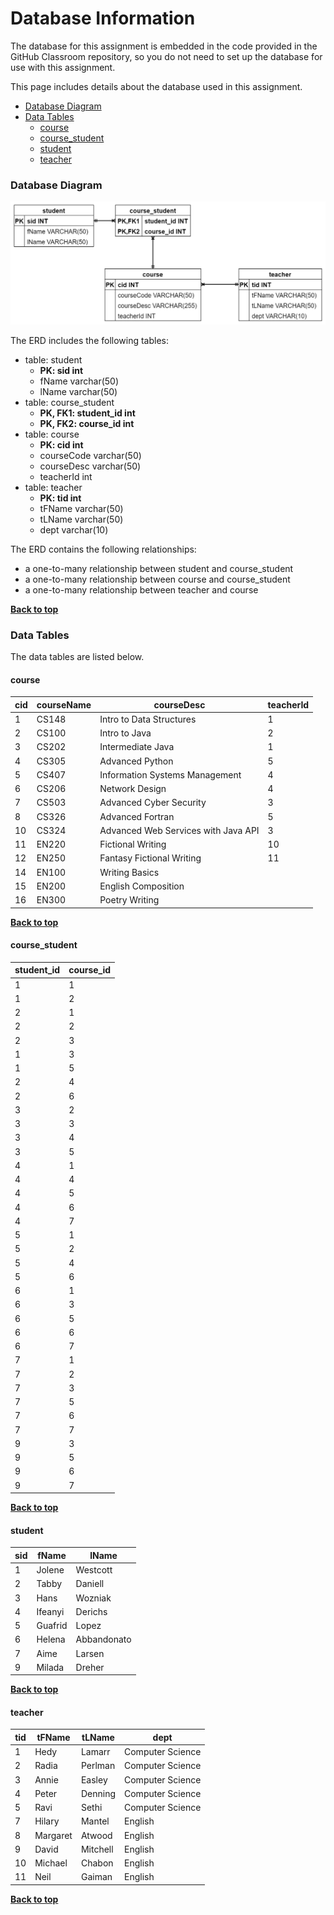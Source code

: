 # Database Information

The database for this assignment is embedded in the code provided in the GitHub Classroom repository, so you do not need to set up the database for use with this assignment. 

This page includes details about the database used in this assignment.

* [Database Diagram](#database-diagram)
* [Data Tables](#data)
  * [course](#course)
  * [course_student](#course_student)
  * [student](#student)
  * [teacher](#teacher)

### Database Diagram

![erd described as lists following the diagram](images/school-db-erd.png)

The ERD includes the following tables:

- table: student
  - **PK: sid int**
  - fName varchar(50)
  - lName varchar(50)
- table: course_student
  - **PK, FK1: student_id int**
  - **PK, FK2: course_id int**
- table: course
  - **PK: cid int**
  - courseCode varchar(50)
  - courseDesc varchar(50)
  - teacherId int
- table: teacher
  - **PK: tid int**
  - tFName varchar(50)
  - tLName varchar(50)
  - dept varchar(10)

The ERD contains the following relationships:

- a one-to-many relationship between student and course_student
- a one-to-many relationship between course and course_student
- a one-to-many relationship between teacher and course

**[Back to top](#database-information)**

### Data Tables

The data tables are listed below.

#### course

| cid  | courseName | courseDesc                          | teacherId |
| ---- | ---------- | ----------------------------------- | --------- |
| 1    | CS148      | Intro to Data Structures            | 1         |
| 2    | CS100      | Intro to Java                       | 2         |
| 3    | CS202      | Intermediate Java                   | 1         |
| 4    | CS305      | Advanced Python                     | 5         |
| 5    | CS407      | Information Systems Management      | 4         |
| 6    | CS206      | Network Design                      | 4         |
| 7    | CS503      | Advanced Cyber Security             | 3         |
| 8    | CS326      | Advanced Fortran                    | 5         |
| 10   | CS324      | Advanced Web Services with Java API | 3         |
| 11   | EN220      | Fictional Writing                   | 10        |
| 12   | EN250      | Fantasy Fictional Writing           | 11        |
| 14   | EN100      | Writing Basics                      |           |
| 15   | EN200      | English Composition                 |           |
| 16   | EN300      | Poetry Writing                      |           |

**[Back to top](#database-information)**

#### course_student

| student_id | course_id |
| ---------- | --------- |
| 1          | 1         |
| 1          | 2         |
| 2          | 1         |
| 2          | 2         |
| 2          | 3         |
| 1          | 3         |
| 1          | 5         |
| 2          | 4         |
| 2          | 6         |
| 3          | 2         |
| 3          | 3         |
| 3          | 4         |
| 3          | 5         |
| 4          | 1         |
| 4          | 4         |
| 4          | 5         |
| 4          | 6         |
| 4          | 7         |
| 5          | 1         |
| 5          | 2         |
| 5          | 4         |
| 5          | 6         |
| 6          | 1         |
| 6          | 3         |
| 6          | 5         |
| 6          | 6         |
| 6          | 7         |
| 7          | 1         |
| 7          | 2         |
| 7          | 3         |
| 7          | 5         |
| 7          | 6         |
| 7          | 7         |
| 9          | 3         |
| 9          | 5         |
| 9          | 6         |
| 9          | 7         |

**[Back to top](#database-information)**

#### student

| sid  | fName   | lName       |
| ---- | ------- | ----------- |
| 1    | Jolene  | Westcott    |
| 2    | Tabby   | Daniell     |
| 3    | Hans    | Wozniak     |
| 4    | Ifeanyi | Derichs     |
| 5    | Guafrid | Lopez       |
| 6    | Helena  | Abbandonato |
| 7    | Aime    | Larsen      |
| 9    | Milada  | Dreher      |

**[Back to top](#database-information)**

#### teacher

| tid  | tFName   | tLName   | dept             |
| ---- | -------- | -------- | ---------------- |
| 1    | Hedy     | Lamarr   | Computer Science |
| 2    | Radia    | Perlman  | Computer Science |
| 3    | Annie    | Easley   | Computer Science |
| 4    | Peter    | Denning  | Computer Science |
| 5    | Ravi     | Sethi    | Computer Science |
| 7    | Hilary   | Mantel   | English          |
| 8    | Margaret | Atwood   | English          |
| 9    | David    | Mitchell | English          |
| 10   | Michael  | Chabon   | English          |
| 11   | Neil     | Gaiman   | English          |

**[Back to top](#database-information)**